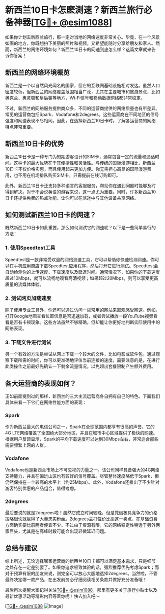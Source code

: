 # 新西兰10日卡怎麽測速？新西兰旅行必备神器[[TG💪+ @esim1088](https://t.me/s/esim1088)]

如果你计划去新西兰旅行，那一定对当地的网络速度非常关心。毕竟，在一个风景如画的地方，你既想拍下美丽的照片和视频，又希望能随时分享给朋友和家人。然而，新西兰的网络环境如何？新西兰10日卡的网速到底怎么样？这篇文章就来告诉你答案！

## 新西兰的网络环境概览

新西兰是一个以自然风光闻名的国家，但它的互联网基础设施相对发达。虽然人口密度较低，但新西兰的网络覆盖范围相当广泛，尤其在主要城市和旅游景点，比如奥克兰、惠灵顿和皇后镇等地方，Wi-Fi信号和移动数据网络都非常稳定。

不过，新西兰的网络服务提供商众多，不同的运营商提供的网络质量也有所差异。常见的运营商包括Spark、Vodafone和2degrees。这些运营商在不同地区的信号强度和网速表现不尽相同。因此，在选择新西兰10日卡时，了解各运营商的网络特点非常重要。

## 新西兰10日卡的优势

新西兰10日卡是一种专门为短期游客设计的SIM卡，通常包含一定的流量和通话时间。这种卡的最大优势在于其便捷性和灵活性。与传统的国际漫游相比，新西兰10日卡不仅价格实惠，而且使用起来更加方便。你无需担心高昂的国际漫游费用，也不用在机场排队购买SIM卡，只需提前在线订购即可。

此外，新西兰10日卡还支持多种语言的客服服务，帮助你在遇到问题时能够及时得到解决。对于不会说英语的游客来说，这一点尤为重要。同时，许多新西兰10日卡还提供免费的热点功能，让你可以在旅途中与其他设备共享网络。

## 如何测试新西兰10日卡的网速？

既然新西兰10日卡如此重要，那么如何测试它的网速呢？以下是一些简单易行的方法：

### 1. 使用Speedtest工具

Speedtest是一款非常受欢迎的网络测速工具，它可以帮助你快速检测网速。你可以在手机应用商店下载Speedtest应用程序，然后打开它进行测试。Speedtest会自动检测你的上传速度、下载速度以及延迟时间。通常情况下，如果你的下载速度超过10Mbps，就可以流畅地观看高清视频；如果超过20Mbps，则可以享受更高质量的流媒体体验。

### 2. 测试网页加载速度

除了使用专业工具外，你还可以通过访问一些常用的网站来直观感受网速。例如，打开Google地图查看位置信息是否迅速加载，或者尝试播放一段YouTube视频看看是否有卡顿现象。这些方法虽然不够精确，但却能让你更好地判断实际使用中的网络表现。

### 3. 下载文件进行测试

另一个有效的方法是尝试从网上下载一个较大的文件，比如电影或软件包。通过观察下载所需的时间，你可以更准确地评估当前连接的速度。需要注意的是，在进行此类操作之前最好先确认一下剩余流量情况，以免超出套餐限制产生额外费用。

## 各大运营商的表现如何？

正如前面提到过的那样，新西兰的三大主流运营商各自拥有自己的特色。下面我们具体来看一下它们在网络性能方面的表现：

### Spark

作为新西兰最大的电信公司之一，Spark在全球范围内都享有很高的声誉。它的4G LTE网络覆盖了全国绝大部分地区，并且在城市中心区域提供了极快的网速。根据用户反馈显示，Spark的平均下载速度可以达到30Mbps左右，非常适合那些需要频繁上网的人群。

### Vodafone

Vodafone也是新西兰市场上不可忽视的力量之一。该公司同样具备强大的4G网络支持能力，并且在偏远山区也有较好的信号覆盖。尽管整体速度略低于Spark，但仍然保持在一个较高的水平上（约25Mbps）。此外，Vodafone还推出了不少针对游客特别优惠的产品组合，值得考虑。

### 2degrees

最后要说的就是2degrees啦！虽然它成立时间较晚，但是凭借极具竞争力的价格策略很快就赢得了大量忠实粉丝。2degrees主打性价比高这一卖点，在基础资费方面确实要比前两者便宜不少。不过由于资源有限，它的网络稳定性稍逊于另外两家巨头，尤其是在高峰时段可能会出现轻微延迟问题。

## 总结与建议

综上所述，无论选择哪家运营商的新西兰10日卡都可以满足基本需求，只是细节之处存在一定差别罢了。如果你追求极致体验的话，强烈推荐优先考虑Spark；而对于预算有限的朋友来说，则完全可以放心大胆地选择2degrees。当然啦，不管最终决定哪一款产品，在出发前务必仔细阅读相关条款并做好充分准备哦！

最后再次提醒大家记得关注[TG💪+ @esim1088](https://t.me/s/esim1088)，那里有更多关于旅行小贴士以及最新优惠活动等精彩内容等着你呢！快去加入吧～

[[TG💪+ @esim1088](https://t.me/s/esim1088) ![Image](https://i.postimg.cc/4NQfJmqS/Snipaste-2025-05-13-00-14-12.png)]